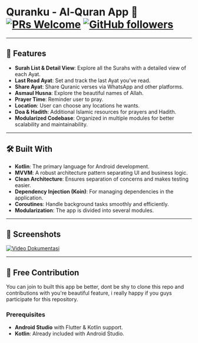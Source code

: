 # Quranku - Al-Quran App :book: [![PRs Welcome](https://img.shields.io/badge/PRs-welcome-brightgreen.svg?style=flat-square)](http://makeapullrequest.com) [![GitHub followers](https://img.shields.io/github/followers/fiqriturhamz?label=Follow&style=social)](https://github.com/fiqriturhamz)

---

## 🌟 Features

- **Surah List & Detail View**: Explore all the Surahs with a detailed view of each Ayat.
- **Last Read Ayat**: Set and track the last Ayat you've read.
- **Share Ayat**: Share Quranic verses via WhatsApp and other platforms.
- **Asmaul Husna**: Explore the beautiful names of Allah.
- **Prayer Time**: Reminder user to pray.
- **Location**: User can choose any locations he wants.
- **Doa & Hadith**: Additional Islamic resources for prayers and Hadith.
- **Modularized Codebase**: Organized in multiple modules for better scalability and maintainability.

---

## 🛠️ Built With

- **Kotlin**: The primary language for Android development.
- **MVVM**: A robust architecture pattern separating UI and business logic.
- **Clean Architecture**: Ensures separation of concerns and makes testing easier.
- **Dependency Injection (Koin)**: For managing dependencies in the application.
- **Coroutines**: Handle background tasks smoothly and efficiently.
- **Modularization**: The app is divided into several modules.

---

## 📱 Screenshots

[![Video Dokumentasi](https://drive.google.com/file/d/16MecLs33queyfcbHMfvrpWLyt3v3HzFh/view?usp=sharing)](https://drive.google.com/file/d/1WqojYbfRIL6SIvTJVg8isuLHFubVXxR4/view?usp=sharing)
<!-- Add screenshots when available -->
<!-- <img src="assets/screenshots/surah_list.jpg" alt="Surah List" width="200"/> <img src="assets/screenshots/ayat_detail.jpg" alt="Ayat Detail" width="200"/> <img src="assets/screenshots/last_read.jpg" alt="Last Read Ayat" width="200"/>  -->

---

## 🚀 Free Contribution

You can join to built this app be better, dont be shy to clone this repo and contributions with you're beautiful feature, i really happy if you guys participate for this repository.

### Prerequisites

- **Android Studio** with Flutter & Kotlin support.
- **Kotlin**: Already included with Android Studio.

